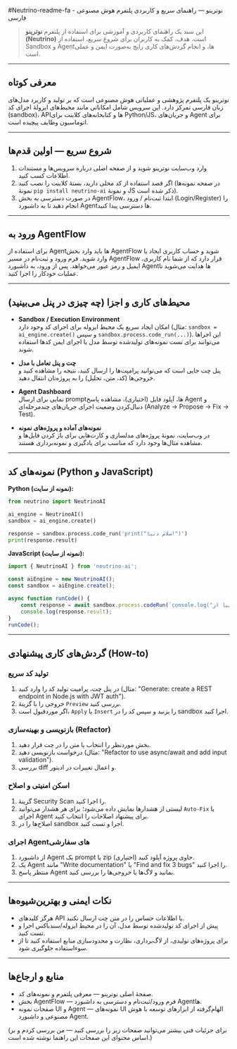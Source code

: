 #Neutrino-readme-fa - نوترینو — راهنمای سریع و کاربردی پلتفرم هوش مصنوعی فارسی

> این سند یک راهنمای کاربردی و آموزشی برای استفاده از پلتفرم **نوترینو (Neutrino)** است. هدف، کمک به کاربران برای شروع سریع، استفاده از Sandbox و Agentها، و انجام گردش‌های کاری رایج به‌صورت ایمن و عملی است.

---

## معرفی کوتاه
نوترینو یک پلتفرم پژوهشی و عملیاتی هوش مصنوعی است که بر تولید و کاربرد مدل‌های زبان فارسی تمرکز دارد. این سرویس شامل امکاناتی مانند محیط‌های ایزولهٔ اجرای کد (sandbox)، APIها و کتابخانه‌های کلاینت برای Python/JS، و جریان‌های Agent برای اتوماسیون وظایف پیچیده است.

---

## شروع سریع — اولین قدم‌ها
1. وارد وب‌سایت نوترینو شوید و از صفحه اصلی درباره سرویس‌ها و مستندات اطلاعات کسب کنید.  
2. اگر قصد استفاده از کد محلی دارید، بستهٔ کلاینت را نصب کنید (در صفحه نمونه‌ها نمونهٔ `pip install neutrino-ai` و نمونهٔ JS ذکر شده است).  
3. در صورت دسترسی به بخش AgentFlow، ابتدا ثبت‌نام / ورود (Login/Register) را انجام دهید تا به داشبورد Agentها دسترسی پیدا کنید.

---

## ورود به AgentFlow
برای استفاده از Agentها باید وارد بخش AgentFlow شوید و حساب کاربری ایجاد یا وارد شوید. فرم ورود و ثبت‌نام در مسیر AgentFlow قرار دارد که از شما نام کاربری، ایمیل و رمز عبور می‌خواهد. پس از ورود، به داشبورد Agentها هدایت می‌شوید تا عملیات خودکار را اجرا کنید.

---

## محیط‌های کاری و اجزا (چه چیزی در پنل می‌بینید)
- **Sandbox / Execution Environment**  
  امکان ایجاد سریع یک محیط ایزوله برای اجرای کد وجود دارد (مثال: `sandbox = ai_engine.create()` و سپس `sandbox.process.code_run(...)`). این اجراها می‌توانند برای تست نمونه‌های تولیدشده توسط مدل یا اجرای ایمن کدها استفاده شوند.

- **چت و پنل تعامل با مدل**  
  پنل چت جایی است که می‌توانید پرامپت‌ها را ارسال کنید، نتیجه را مشاهده کنید و خروجی‌ها (کد، متن، تحلیل) را به پروژه‌تان انتقال دهید.

- **Agent Dashboard**  
  نمایی برای ارسال promptها، آپلود فایل (اختیاری)، مشاهده پاسخ Agent و دنبال‌کردن وضعیت اجرای جریان‌های چندمرحله‌ای (Analyze → Propose → Fix → Test).

- **نمونه‌های آماده و پروژه‌های نمونه**  
  در وب‌سایت، نمونهٔ پروژه‌های مدلسازی و کارت‌هایی برای باز کردن فایل‌ها و مشاهده مثال‌ها وجود دارد که مناسب برای یادگیری و نمونه‌برداری هستند.

---

## نمونه‌های کد (Python و JavaScript)
**Python (نمونه از سایت):**
```python
from neutrino import NeutrinoAI

ai_engine = NeutrinoAI()
sandbox = ai_engine.create()

response = sandbox.process.code_run('print("سلام دنیا!")')
print(response.result)
```

**JavaScript (نمونه از سایت):**
```javascript
import { NeutrinoAI } from 'neutrino-ai';

const aiEngine = new NeutrinoAI();
const sandbox = aiEngine.create();

async function runCode() {
    const response = await sandbox.process.codeRun(`console.log("سلام دنیا از JS!")`);
    console.log(response.result);
}
runCode();
```

---

## گردش‌های کاری پیشنهادی (How-to)
### تولید کد سریع
1. در پنل چت، پرامپت تولید کد را وارد کنید (مثال: "Generate: create a REST endpoint in Node.js with JWT auth").  
2. خروجی را با گزینهٔ `Preview` بررسی کنید.  
3. اگر موردقبول است، `Apply` یا `Insert` را بزنید و سپس کد را در sandbox اجرا کنید.

### بازنویسی و بهینه‌سازی (Refactor)
1. بخش موردنظر را انتخاب یا متن را در چت قرار دهید.  
2. درخواست بازنویسی دهید (مثال: "Refactor to use async/await and add input validation").  
3. بررسی diff و اعمال تغییرات در ادیتور.

### اسکن امنیتی و اصلاح
1. گزینهٔ Security Scan را اجرا کنید.  
2. لیستی از هشدارها نمایش داده می‌شود؛ برای هر هشدار می‌توانید `Auto-Fix` یا اجرای Agent برای پیشنهاد اصلاحات را انتخاب کنید.  
3. اصلاح‌ها را در sandbox اجرا و تست کنید.

### اجرای Agentهای سفارشی
1. از داشبورد Agent یک prompt یا zip حاوی پروژه آپلود کنید (اختیاری).  
2. یک Agent مانند "Write documentation" یا "Find and fix 3 bugs" را اجرا کنید.  
3. منتظر پاسخ Agent بمانید و لاگ‌ها یا خروجی‌ها را بررسی کنید.

---

## نکات ایمنی و بهترین‌شیوه‌ها
- هرگز کلیدهای API یا اطلاعات حساس را در متن چت ارسال نکنید.  
- پیش از اجرای کد تولیدشده توسط مدل، آن را در محیط ایزوله/سندباکس اجرا و تست کنید.  
- برای پروژه‌های تولیدی، از لاگ‌برداری، نظارت و محدودسازی منابع استفاده کنید تا از سوءاستفاده جلوگیری شود.

---

## منابع و ارجاع‌ها
- صفحهٔ اصلی نوترینو — معرفی پلتفرم و نمونه‌های کد.  
- بخش AgentFlow — فرم ورود/ثبت‌نام و دسترسی به داشبورد Agentها.  
- صفحات نمونه UI و Agent — نمونه‌های UI الهام‌گرفته از ابزارهای توسعه با هوش مصنوعی و داشبورد Agent.

(برای جزئیات فنی بیشتر می‌توانید صفحات زیر را بررسی کنید — من بررسی کردم و بر اساس محتوای این صفحات این راهنما نوشته شده است.)

